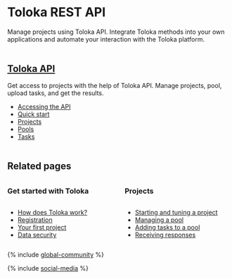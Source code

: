 # Toloka REST API

<style scoped>
.grid-container {
  display: grid;
  grid-template-columns: repeat(auto-fit, minmax(230px, 1fr));
  gap: 30px;
}
.grid-item {
  display: flex;
  flex-direction: column;
}
h2 {
  padding-top: 32px !important;
  margin-top: 0 !important;
}
h3 {
  padding-top: 16px !important;
  margin-top: 0 !important;
}
</style>

Manage projects using Toloka API. Integrate Toloka methods into your own applications and automate your interaction with the Toloka platform.

## [Toloka API](index.md)

Get access to projects with the help of Toloka API. Manage projects, pool, upload tasks, and get the results.

- [Accessing the API](concepts/access.md)
- [Quick start](concepts/quickstart.md)
- [Projects](concepts/project.md)
- [Pools](concepts/pool.md)
- [Tasks](concepts/download-tasks.md)

## Related pages

<div class="grid-container">
    <div class="grid-item">
        <h3>Get started with Toloka</h3>
        <ul>
            <li><a href="https://toloka.ai/docs/guide/concepts/overview.html">How does Toloka work?</a></li>
            <li><a href="https://toloka.ai/docs/guide/concepts/access.html">Registration</a></li>
            <li><a href="https://toloka.ai/docs/guide/concepts/first-project.html">Your first project</a></li>
            <li><a href="https://toloka.ai/docs/guide/concepts/data-security.html">Data security</a></li>
        </ul>
    </div>
    <div class="grid-item">
        <h3>Projects</h3>
        <ul>
            <li><a href="https://toloka.ai/docs/guide/concepts/main-steps.html">Starting and tuning a project</a></li>
            <li><a href="https://toloka.ai/docs/guide/concepts/pool-main.html">Managing a pool</a></li>
            <li><a href="https://toloka.ai/docs/guide/concepts/pool.html">Adding tasks to a pool</a></li>
            <li><a href="https://toloka.ai/docs/guide/concepts/result-of-eval.html">Receiving responses</a></li>
        </ul>
    </div>
</div>

{% include [global-community](../_includes/global-community.md) %}

{% include [social-media](../_includes/social-media.md) %}